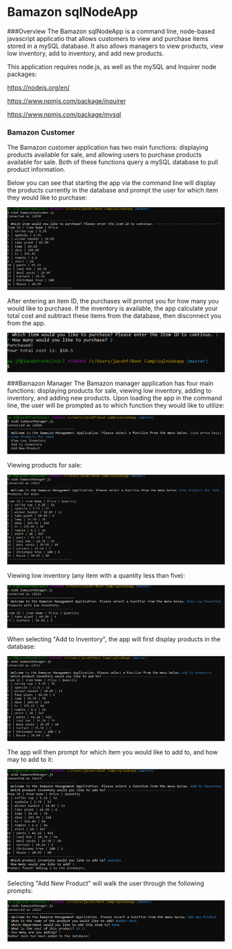 # Bamazon sqlNodeApp
###Overview
The Bamazon sqlNodeApp is a command line, node-based javascript applicatio that allows customers to view and purchase items stored in a mySQL database. It also allows managers to view products, view low inventory, add to inventory, and add new products.

This application requires node.js, as well as the mySQL and Inquirer node packages:

https://nodejs.org/en/

https://www.npmjs.com/package/inquirer

https://www.npmjs.com/package/mysql

### Bamazon Customer
The Bamazon customer application has two main functions: displaying products available for sale, and allowing users to purchase products available for sale. Both of these functions query a mySQL database to pull product information. 

Below you can see that starting the app via the command line will display the products currently in the database and prompt the user for which item they would like to purchase:

![](capture1.PNG)

After entering an item ID, the purchases will prompt you for how many you would like to purchase. If the inventory is available, the app calculate your total cost and subtract these items from the database, then disconnect you from the app.

![](capture2.PNG)

###Bamazon Manager
The Bamazon manager application has four main functions: displaying products for sale, viewing low inventory, adding to inventory, and adding new products. Upon loading the app in the command line, the user will be prompted as to which function they would like to utilize:

![](capture3.PNG)

Viewing products for sale:

![](capture4.PNG)

Viewing low inventory (any item with a quantity less than five):

![](capture5.PNG)

When selecting "Add to Inventory", the app will first display products in the database:

![](capture6.PNG)

The app will then prompt for which item you would like to add to, and how may to add to it:

![](capture7.PNG)

Selecting "Add New Product" will walk the user through the following prompts:

![](capture8.PNG)


